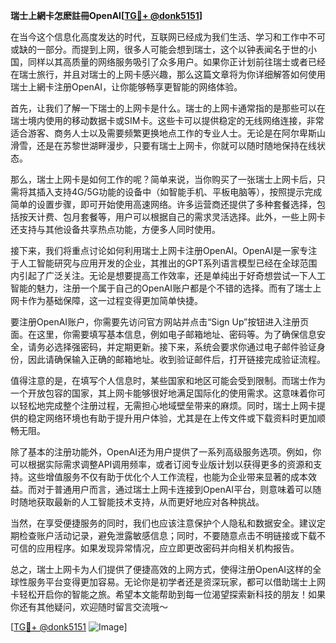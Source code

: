 **瑞士上網卡怎麽註冊OpenAI[[TG💪+ @donk5151](https://t.me/s/donk5151)]**

在当今这个信息化高度发达的时代，互联网已经成为我们生活、学习和工作中不可或缺的一部分。而提到上网，很多人可能会想到瑞士，这个以钟表闻名于世的小国，同样以其高质量的网络服务吸引了众多用户。如果你正计划前往瑞士或者已经在瑞士旅行，并且对瑞士的上网卡感兴趣，那么这篇文章将为你详细解答如何使用瑞士上網卡注册OpenAI，让你能够畅享更智能的网络体验。

首先，让我们了解一下瑞士的上网卡是什么。瑞士的上网卡通常指的是那些可以在瑞士境内使用的移动数据卡或SIM卡。这些卡可以提供稳定的无线网络连接，非常适合游客、商务人士以及需要频繁更换地点工作的专业人士。无论是在阿尔卑斯山滑雪，还是在苏黎世湖畔漫步，只要有瑞士上网卡，你就可以随时随地保持在线状态。

那么，瑞士上网卡是如何工作的呢？简单来说，当你购买了一张瑞士上网卡后，只需将其插入支持4G/5G功能的设备中（如智能手机、平板电脑等），按照提示完成简单的设置步骤，即可开始使用高速网络。许多运营商还提供了多种套餐选择，包括按天计费、包月套餐等，用户可以根据自己的需求灵活选择。此外，一些上网卡还支持与其他设备共享热点功能，方便多人同时使用。

接下来，我们将重点讨论如何利用瑞士上网卡注册OpenAI。OpenAI是一家专注于人工智能研究与应用开发的企业，其推出的GPT系列语言模型已经在全球范围内引起了广泛关注。无论是想要提高工作效率，还是单纯出于好奇想尝试一下人工智能的魅力，注册一个属于自己的OpenAI账户都是个不错的选择。而有了瑞士上网卡作为基础保障，这一过程变得更加简单快捷。

要注册OpenAI账户，你需要先访问官方网站并点击“Sign Up”按钮进入注册页面。在这里，你需要填写基本信息，例如电子邮箱地址、密码等。为了确保信息安全，请务必选择强密码，并定期更新。接下来，系统会要求你通过电子邮件验证身份，因此请确保输入正确的邮箱地址。收到验证邮件后，打开链接完成验证流程。

值得注意的是，在填写个人信息时，某些国家和地区可能会受到限制。而瑞士作为一个开放包容的国家，其上网卡能够很好地满足国际化的使用需求。这意味着你可以轻松地完成整个注册过程，无需担心地域壁垒带来的麻烦。同时，瑞士上网卡提供的稳定网络环境也有助于提升用户体验，尤其是在上传文件或下载资料时更加顺畅无阻。

除了基本的注册功能外，OpenAI还为用户提供了一系列高级服务选项。例如，你可以根据实际需求调整API调用频率，或者订阅专业版计划以获得更多的资源和支持。这些增值服务不仅有助于优化个人工作流程，也能为企业带来显著的成本效益。而对于普通用户而言，通过瑞士上网卡连接到OpenAI平台，则意味着可以随时随地获取最新的人工智能技术支持，从而更好地应对各种挑战。

当然，在享受便捷服务的同时，我们也应该注意保护个人隐私和数据安全。建议定期检查账户活动记录，避免泄露敏感信息；同时，不要随意点击不明链接或下载不可信的应用程序。如果发现异常情况，应立即更改密码并向相关机构报告。

总之，瑞士上网卡为人们提供了便捷高效的上网方式，使得注册OpenAI这样的全球性服务平台变得更加容易。无论你是初学者还是资深玩家，都可以借助瑞士上网卡轻松开启你的智能之旅。希望本文能帮助到每一位渴望探索新科技的朋友！如果你还有其他疑问，欢迎随时留言交流哦～

[[TG💪+ @donk5151](https://t.me/s/donk5151) ![Image](https://i.postimg.cc/rwNCRYN7/Snipaste-2025-04-30-17-27-05.png)]